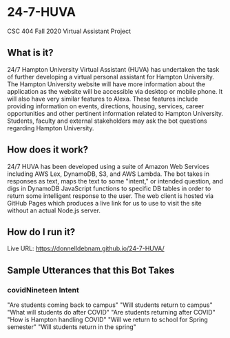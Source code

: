 # 24-7-HUVA
CSC 404 Fall 2020 Virtual Assistant Project

## What is it?
24/7 Hampton University Virtual Assistant (HUVA) has undertaken the task of further developing a virtual personal assistant for Hampton University. The Hampton University website will have more information about the application as the website will be accessible via desktop or mobile phone. It will also have very similar features to Alexa. These features include providing information on events, directions, housing, services, career opportunities and other pertinent information related to Hampton University. Students, faculty and external stakeholders may ask the bot questions regarding Hampton University.

## How does it work?
24/7 HUVA has been developed using a suite of Amazon Web Services including AWS Lex, DynamoDB, S3, and AWS Lambda. The bot takes in responses as text, maps the text to some "intent," or intended question, and digs in DynamoDB JavaScript functions to specific DB tables in order to return some intelligent response to the user. The web client is hosted via GitHub Pages which produces a live link for us to use to visit the site without an actual Node.js server.

## How do I run it?
Live URL: https://donnelldebnam.github.io/24-7-HUVA/

## Sample Utterances that this Bot Takes
### covidNineteen Intent
"Are students coming back to campus"
"Will students return to campus"
"What will students do after COVID"
"Are students returning after COVID"
"How is Hampton handling COVID"
"Will we return to school for Spring semester"
"Will students return in the spring"

